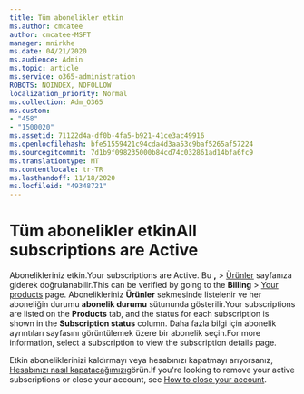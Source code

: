 ```yaml
---
title: Tüm abonelikler etkin
ms.author: cmcatee
author: cmcatee-MSFT
manager: mnirkhe
ms.date: 04/21/2020
ms.audience: Admin
ms.topic: article
ms.service: o365-administration
ROBOTS: NOINDEX, NOFOLLOW
localization_priority: Normal
ms.collection: Adm_O365
ms.custom:
- "458"
- "1500020"
ms.assetid: 71122d4a-df0b-4fa5-b921-41ce3ac49916
ms.openlocfilehash: bfe51559421c94cda4d3aa53c9baf5265af57224
ms.sourcegitcommit: 7d1b9f098235000b84cd74c032861ad14bfa6fc9
ms.translationtype: MT
ms.contentlocale: tr-TR
ms.lasthandoff: 11/18/2020
ms.locfileid: "49348721"
---
```

# <a name="all-subscriptions-are-active"></a><span data-ttu-id="6f94f-102">Tüm abonelikler etkin</span><span class="sxs-lookup"><span data-stu-id="6f94f-102">All subscriptions are Active</span></span>

<span data-ttu-id="6f94f-103">Abonelikleriniz etkin.</span><span class="sxs-lookup"><span data-stu-id="6f94f-103">Your subscriptions are Active.</span></span> <span data-ttu-id="6f94f-104">Bu **,** \> [Ürünler](https://go.microsoft.com/fwlink/p/?linkid=842054) sayfanıza giderek doğrulanabilir.</span><span class="sxs-lookup"><span data-stu-id="6f94f-104">This can be verified by going to the **Billing** \> [Your products](https://go.microsoft.com/fwlink/p/?linkid=842054) page.</span></span> <span data-ttu-id="6f94f-105">Abonelikleriniz **Ürünler** sekmesinde listelenir ve her aboneliğin durumu **abonelik durumu** sütununda gösterilir.</span><span class="sxs-lookup"><span data-stu-id="6f94f-105">Your subscriptions are listed on the **Products** tab, and the status for each subscription is shown in the **Subscription status** column.</span></span> <span data-ttu-id="6f94f-106">Daha fazla bilgi için abonelik ayrıntıları sayfasını görüntülemek üzere bir abonelik seçin.</span><span class="sxs-lookup"><span data-stu-id="6f94f-106">For more information, select a subscription to view the subscription details page.</span></span>
  
<span data-ttu-id="6f94f-107">Etkin aboneliklerinizi kaldırmayı veya hesabınızı kapatmayı arıyorsanız, [Hesabınızı nasıl kapatacağımızı](https://docs.microsoft.com/microsoft-365/commerce/close-your-account?view=o365-worldwide)görün.</span><span class="sxs-lookup"><span data-stu-id="6f94f-107">If you're looking to remove your active subscriptions or close your account, see [How to close your account](https://docs.microsoft.com/microsoft-365/commerce/close-your-account?view=o365-worldwide).</span></span>
